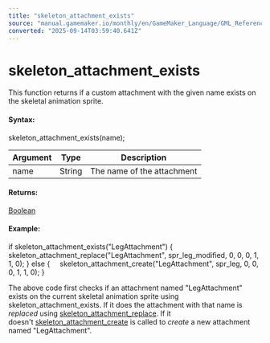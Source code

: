 ```yaml
---
title: "skeleton_attachment_exists"
source: "manual.gamemaker.io/monthly/en/GameMaker_Language/GML_Reference/Asset_Management/Sprites/Skeletal_Animation/Attachments/skeleton_attachment_exists.htm"
converted: "2025-09-14T03:59:40.641Z"
---
```


# skeleton\_attachment\_exists

This function returns if a custom attachment with the given name exists on the skeletal animation sprite.

#### Syntax:

skeleton\_attachment\_exists(name);

| Argument | Type | Description |
| --- | --- | --- |
| name | String | The name of the attachment |

#### Returns:

[Boolean](../../../../../../../../../GameMaker_Language/GML_Overview/Data_Types.md)

#### Example:

if skeleton\_attachment\_exists("LegAttachment")
{
    skeleton\_attachment\_replace("LegAttachment", spr\_leg\_modified, 0, 0, 0, 1, 1, 0);
}
else
{
    skeleton\_attachment\_create("LegAttachment", spr\_leg, 0, 0, 0, 1, 1, 0);
}

The above code first checks if an attachment named "LegAttachment" exists on the current skeletal animation sprite using skeleton\_attachment\_exists. If it does the attachment with that name is _replaced_ using [skeleton\_attachment\_replace](skeleton_attachment_replace.md). If it doesn't [skeleton\_attachment\_create](skeleton_attachment_create.md) is called to _create_ a new attachment named "LegAttachment".